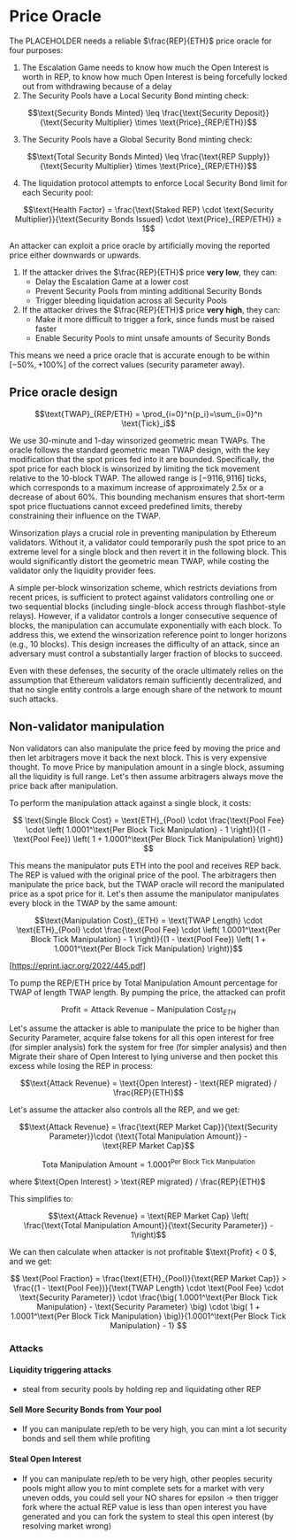 
# Price Oracle
The PLACEHOLDER needs a reliable $\frac{REP}{ETH}$ price oracle for four purposes:
1) The Escalation Game needs to know how much the Open Interest is worth in REP, to know how much Open Interest is being forcefully locked out from withdrawing because of a delay
2) The Security Pools have a Local Security Bond minting check:
```math
\text{Security Bonds Minted} \leq \frac{\text{Security Deposit}}{\text{Security Multiplier} \times \text{Price}_{REP/ETH}}
```
3) The Security Pools have a Global Security Bond minting check:
```math
\text{Total Security Bonds Minted} \leq \frac{\text{REP Supply}}{\text{Security Multiplier} \times \text{Price}_{REP/ETH}}
```
4) The liquidation protocol attempts to enforce Local Security Bond limit for each Security pool:
```math
\text{Health Factor} = \frac{\text{Staked REP} \cdot \text{Security Multiplier}}{\text{Security Bonds Issued} \cdot \text{Price}_{REP/ETH}} ≥ 1
```

An attacker can exploit a price oracle by artificially moving the reported price either downwards or upwards.

1) If the attacker drives the $\frac{REP}{ETH}$ price **very low**, they can:
	- Delay the Escalation Game at a lower cost
	- Prevent Security Pools from minting additional Security Bonds
	- Trigger bleeding liquidation across all Security Pools
2) If the attacker drives the $\frac{REP}{ETH}$ price **very high**, they can:
	- Make it more difficult to trigger a fork, since funds must be raised faster
	- Enable Security Pools to mint unsafe amounts of Security Bonds

This means we need a price oracle that is accurate enough to be within $[-50\%,+100\%]$ of the correct values (security parameter away).

## Price oracle design

```math
\text{TWAP}_{REP/ETH} = \prod_{i=0}^n{p_i}=\sum_{i=0}^n \text{Tick}_i
```

We use 30-minute and 1-day winsorized geometric mean TWAPs. The oracle follows the standard geometric mean TWAP design, with the key modification that the spot prices fed into it are bounded. Specifically, the spot price for each block is winsorized by limiting the tick movement relative to the 10-block TWAP. The allowed range is $[-9116, 9116]$ ticks, which corresponds to a maximum increase of approximately 2.5x or a decrease of about 60%. This bounding mechanism ensures that short-term spot price fluctuations cannot exceed predefined limits, thereby constraining their influence on the TWAP.

Winsorization plays a crucial role in preventing manipulation by Ethereum validators. Without it, a validator could temporarily push the spot price to an extreme level for a single block and then revert it in the following block. This would significantly distort the geometric mean TWAP, while costing the validator only the liquidity provider fees.

A simple per-block winsorization scheme, which restricts deviations from recent prices, is sufficient to protect against validators controlling one or two sequential blocks (including single-block access through flashbot-style relays). However, if a validator controls a longer consecutive sequence of blocks, the manipulation can accumulate exponentially with each block. To address this, we extend the winsorization reference point to longer horizons (e.g., 10 blocks). This design increases the difficulty of an attack, since an adversary must control a substantially larger fraction of blocks to succeed.

Even with these defenses, the security of the oracle ultimately relies on the assumption that Ethereum validators remain sufficiently decentralized, and that no single entity controls a large enough share of the network to mount such attacks.

## Non-validator manipulation

Non validators can also manipulate the price feed by moving the price and then let arbitragers move it back the next block. This is very expensive thought. To move Price by manipulation amount in a single block, assuming all the liquidity is full range. Let's then assume arbitragers always move the price back after manipulation.

To perform the manipulation attack against a single block, it costs:

$$
\text{Single Block Cost} = \text{ETH}_{Pool} \cdot \frac{\text{Pool Fee} \cdot \left( 1.0001^\text{Per Block Tick Manipulation}  - 1 \right)}{(1 - \text{Pool Fee}) \left( 1 + 1.0001^\text{Per Block Tick Manipulation}  \right)}
$$

This means the manipulator puts ETH into the pool and receives REP back. The REP is valued with the original price of the pool. The arbitragers then manipulate the price back, but the TWAP oracle will record the manipulated price as a spot price for it. Let's then assume the manipulator manipulates every block in the TWAP by the same amount:
```math
\text{Manipulation Cost}_{ETH} = \text{TWAP Length}
\cdot
\text{ETH}_{Pool} \cdot \frac{\text{Pool Fee} \cdot \left( 1.0001^\text{Per Block Tick Manipulation}  - 1 \right)}{(1 - \text{Pool Fee}) \left( 1 + 1.0001^\text{Per Block Tick Manipulation}  \right)}
```
[https://eprint.iacr.org/2022/445.pdf]

To pump the REP/ETH price by $\text{Total Manipulation Amount}$ percentage for TWAP of length $\text{TWAP length}$. By pumping the price, the attacked can profit

```math
\text{Profit} = \text{Attack Revenue} - \text{Manipulation Cost}_{ETH} 
```

Let's assume the attacker is able to manipulate the price to be higher than Security Parameter, acquire false tokens for all this open interest for free (for simpler analysis) fork the system for free (for simpler analysis) and then Migrate their share of Open Interest to lying universe and then pocket this excess while losing the REP in process:

```math
\text{Attack Revenue} = \text{Open Interest} - \text{REP migrated} / \frac{REP}{ETH}
```
Let's assume the attacker also controls all the REP, and we get:
```math
\text{Attack Revenue} = \frac{\text{REP Market Cap}}{\text{Security Parameter}}\cdot {\text{Total Manipulation Amount}} - \text{REP Market Cap}
```

```math
\text{Tota Manipulation Amount} = 1.0001^\text{Per Block Tick Manipulation}
```

where $\text{Open Interest} > \text{REP migrated} / \frac{REP}{ETH}$

This simplifies to:
```math
\text{Attack Revenue} = \text{REP Market Cap} \left( \frac{\text{Total Manipulation Amount}}{\text{Security Parameter}} - 1\right)
```

We can then calculate when attacker is not profitable $\text{Profit} < 0 $, and we get:

$$
\text{Pool Fraction} = \frac{\text{ETH}_{Pool}}{\text{REP Market Cap}} > \frac{(1 - \text{Pool Fee})}{\text{TWAP Length} \cdot \text{Pool Fee} \cdot \text{Security Parameter}} \cdot \frac{\big( 1.0001^\text{Per Block Tick Manipulation} - \text{Security Parameter} \big) \cdot \big( 1 + 1.0001^\text{Per Block Tick Manipulation} \big)}{1.0001^\text{Per Block Tick Manipulation} - 1}
$$


### Attacks
#### Liquidity triggering attacks
- steal from security pools by holding rep and liquidating other REP
#### Sell More Security Bonds from Your pool
- If you can manipulate rep/eth to be very high, you can mint a lot security bonds and sell them while profiting

#### Steal Open Interest
- If you can manipulate rep/eth to be very high, other peoples security pools might allow you to mint complete sets for a market with very uneven odds, you could sell your NO shares for epsilon
-> then trigger fork where the actual REP value is less than open interest you have generated and you can fork the system to steal this open interest (by resolving market wrong)

